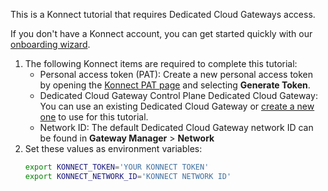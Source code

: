 This is a Konnect tutorial that requires Dedicated Cloud Gateways access.

If you don't have a Konnect account, you can get started quickly with our [onboarding wizard](https://konghq.com/products/kong-konnect/register?utm_medium=referral&utm_source=docs).

1. The following Konnect items are required to complete this tutorial:
    * Personal access token (PAT): Create a new personal access token by opening the [Konnect PAT page](https://cloud.konghq.com/global/account/tokens) and selecting **Generate Token**.
    * Dedicated Cloud Gateway Control Plane Dedicated Cloud Gateway: You can use an existing Dedicated Cloud Gateway or [create a new one](https://cloud.konghq.com/gateway-manager/create-control-plane) to use for this tutorial.
    * Network ID: The default Dedicated Cloud Gateway network ID can be found in **Gateway Manager** > **Network**
2. Set these values as environment variables:
    ```sh
    export KONNECT_TOKEN='YOUR KONNECT TOKEN'
    export KONNECT_NETWORK_ID='KONNECT NETWORK ID'
    ```

<!--
You will also need a Personal Access Token: 
Create a new personal access token by opening the [Konnect PAT page](https://cloud.konghq.com/global/account/tokens) and selecting **Generate Token**.

Then save that token as an environment variable and your Control Plane URL as environment variables:

```sh
export KONNECT_TOKEN='YOUR KONNECT TOKEN'
export KONNECT_CONTROL_PLANE_URL=https://us.api.konghq.com
```

Create a Control Plane for Dedicated Cloud Gateways:

    {% konnect_api_request %}
    url: /v2/control-planes
    status_code: 201
    method: POST
    body:
      name: cloud-gateway-control-plane
      description: A test control plane for Dedicated Cloud Gateways.
      cluster_type: CLUSTER_TYPE_CONTROL_PLANE
      cloud_gateway: true
      proxy_urls:
        - host: example.com
          port: 443
          protocol: https
    {% endkonnect_api_request %}

From the response body, export the `control_plane_id`:

```sh
export CONTROL_PLANE_ID='3e812da0-7c34-4e79-9564-801fce356e5f'
```

Now, create a Dedicated Cloud Gateway network

{% konnect_api_request %}
url: /v2/cloud-gateways/networks
region: global
status_code: 201
method: GET
{% endkonnect_api_request %}

Save the result as an environment variable:

```sh
export NETWORK_ID='YOUR_NETWORK_ID'
```

    
Use the following endpoint to provision a Dedicated Cloud Gateway Data Plane:

    {% konnect_api_request %}
    url: /v2/cloud-gateways/configurations
    status_code: 201
    method: PUT
    body:
      control_plane_id: $CONTROL_PLANE_ID
      version: "3.6"
      control_plane_geo: us
      dataplane_groups:
        - provider: aws
          region: ap-northeast-1
          cloud_gateway_network_id: $NETWORK_ID
          autoscale:
            kind: autopilot
            base_rps: 100
    {% endkonnect_api_request %}
-->